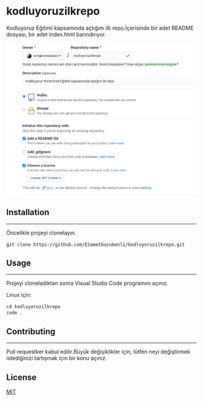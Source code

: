 # kodluyoruzilkrepo
Kodluyoruz Eğitimi kapsamında açtığım ilk repo.İçerisinde bir adet README dosyası, bir adet index.html barındırıyor.

![Lorem Picsum Gorsel](https://raw.githubusercontent.com/Kodluyoruz/taskforce/main/git/odev1/figures/github.png)


## Installation
------------------------------------------------------------
Öncelikle projeyi clonelayın.
```
git clone https://github.com/ESametGozubenli/kodluyoruzilkrepo.git
```

## Usage
------------------------------------------------------------
Projeyi cloneladıktan sonra Visual Studio Code programını açınız.

Linux için:
```
cd kodluyoruzilkrepo
code .

```

## Contributing
-----------------------------------------------------------
Pull requestker kabul edilir.Büyük değişiklikler için, lütfen neyi değiştirmek istediğinizi tartışmak için bir konu açınız.

## License
[MIT](https://choosealicense.com/licenses/mit/)